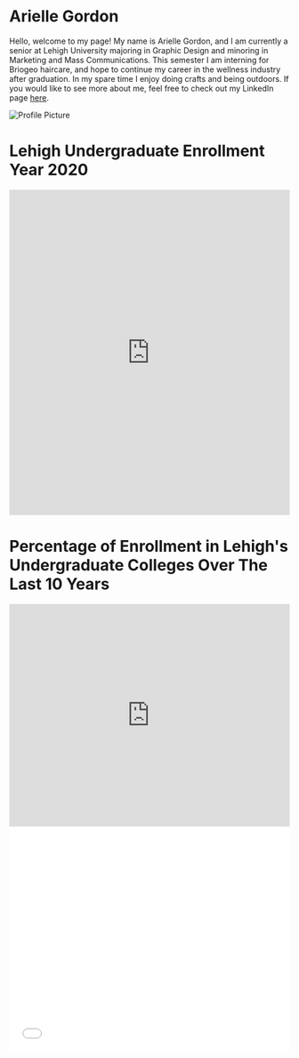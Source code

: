 # Arielle Gordon

Hello, welcome to my page! My name is Arielle Gordon, and I am currently a senior at Lehigh University majoring in Graphic Design and minoring in Marketing and Mass Communications. This semester I am interning for Briogeo haircare, and hope to continue my career in the wellness industry after graduation. In my spare time I enjoy doing crafts and being outdoors. If you would like to see more about me, feel free to check out my LinkedIn page [here](https://www.linkedin.com/in/arielle-gordon-77939115a/). 

![Profile Picture](https://github.com/ariellegordonn/ariellegordonn.github.io/blob/main/arielle.JPG?raw=true)


# Lehigh Undergraduate Enrollment Year 2020
<iframe title="Lehigh Enrollment" aria-label="chart" id="datawrapper-chart-bdthF" src="https://datawrapper.dwcdn.net/bdthF/3/" scrolling="no" frameborder="0" style="width: 0; min-width: 100% !important; border: none;" height="585"></iframe><script type="text/javascript">!function(){"use strict";window.addEventListener("message",(function(a){if(void 0!==a.data["datawrapper-height"])for(var e in a.data["datawrapper-height"]){var t=document.getElementById("datawrapper-chart-"+e)||document.querySelector("iframe[src*='"+e+"']");t&&(t.style.height=a.data["datawrapper-height"][e]+"px")}}))}();
</script>

# Percentage of Enrollment in Lehigh's Undergraduate Colleges Over The Last 10 Years
<iframe title="Percentage of Enrollment in Lehigh's Undergraduate Colleges Over The Last 10 Years" aria-label="Interactive line chart" id="datawrapper-chart-9zFFJ" src="https://datawrapper.dwcdn.net/9zFFJ/1/" scrolling="no" frameborder="0" style="width: 0; min-width: 100% !important; border: none;" height="400"></iframe><script type="text/javascript">!function(){"use strict";window.addEventListener("message",(function(a){if(void 0!==a.data["datawrapper-height"])for(var e in a.data["datawrapper-height"]){var t=document.getElementById("datawrapper-chart-"+e)||document.querySelector("iframe[src*='"+e+"']");t&&(t.style.height=a.data["datawrapper-height"][e]+"px")}}))}();
</script>

<style>.embed-container {position: relative; padding-bottom: 80%; height: 0; max-width: 100%;} .embed-container iframe, .embed-container object, .embed-container iframe{position: absolute; top: 0; left: 0; width: 100%; height: 100%;} small{position: absolute; z-index: 40; bottom: 0; margin-bottom: -15px;}</style><div class="embed-container"><iframe width="500" height="400" frameborder="0" scrolling="no" marginheight="0" marginwidth="0" title="Twitter_USA_Paygap-Copy" src="//lu.maps.arcgis.com/apps/Embed/index.html?webmap=2786207b419d49f2802ad36d0e28d590&extent=-137.5772,10.6924,-57.5967,55.5966&zoom=true&previewImage=false&scale=true&disable_scroll=true&theme=light"></iframe></div>
